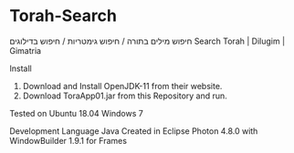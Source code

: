# Torah-Search
חיפוש מילים בתורה / חיפוש גימטריות / חיפוש בדילוגים
Search Torah | Dilugim | Gimatria

Install
1) Download and Install OpenJDK-11 from their website.
2) Download ToraApp01.jar from this Repository and run.

Tested on
Ubuntu 18.04
Windows 7

Development
Language Java
Created in Eclipse Photon 4.8.0 with WindowBuilder 1.9.1 for Frames
